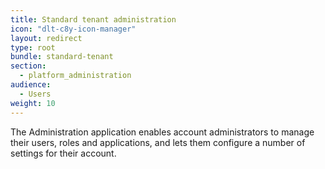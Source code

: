 ```yaml
---
title: Standard tenant administration
icon: "dlt-c8y-icon-manager"
layout: redirect
type: root
bundle: standard-tenant
section:
  - platform_administration
audience:
  - Users
weight: 10
---
```


The Administration application enables account administrators to manage their users, roles and applications, and lets them configure a number of settings for their account.
